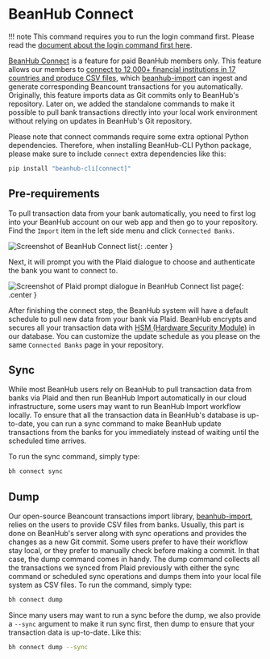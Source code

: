 # BeanHub Connect

!!! note
    This command requires you to run the login command first.
    Please read the [document about the login command first here](./login.md).

[BeanHub Connect](https://beanhub.io/blog/2024/06/24/introduction-of-beanhub-connect/) is a feature for paid BeanHub members only.
This feature allows our members to [connect to 12,000+ financial institutions in 17 countries and produce CSV files](https://beanhub.io/blog/2024/06/24/introduction-of-beanhub-connect/), which [beanhub-import](https://github.com/LaunchPlatform/beanhub-import) can ingest and generate corresponding Beancount transactions for you automatically.
Originally, this feature imports data as Git commits only to BeanHub's repository.
Later on, we added the standalone commands to make it possible to pull bank transactions directly into your local work environment without relying on updates in BeanHub's Git repository.

Please note that connect commands require some extra optional Python dependencies.
Therefore, when installing BeanHub-CLI Python package, please make sure to include `connect` extra dependencies like this:

```bash
pip install "beanhub-cli[connect]"
```

## Pre-requirements

To pull transaction data from your bank automatically, you need to first log into your BeanHub account on our web app and then go to your repository.
Find the `Import` item in the left side menu and click `Connected Banks`.

![Screenshot of BeanHub Connect list](/img/beanhub-connect-list.png){: .center }

Next, it will prompt you with the Plaid dialogue to choose and authenticate the bank you want to connect to.

![Screenshot of Plaid prompt dialogue in BeanHub Connect list page](/img/beanhub-connect-pop-up.png){: .center }

After finishing the connect step, the BeanHub system will have a default schedule to pull new data from your bank via Plaid.
BeanHub encrypts and secures all your transaction data with [HSM (Hardware Security Module)](https://en.wikipedia.org/wiki/Hardware_security_module) in our database.
You can customize the update schedule as you please on the same `Connected Banks` page in your repository.

## Sync

While most BeanHub users rely on BeanHub to pull transaction data from banks via Plaid and then run BeanHub Import automatically in our cloud infrastructure, some users may want to run BeanHub Import workflow locally.
To ensure that all the transaction data in BeanHub's database is up-to-date, you can run a sync command to make BeanHub update transactions from the banks for you immediately instead of waiting until the scheduled time arrives.

To run the sync command, simply type:

```bash
bh connect sync
```

## Dump

Our open-source Beancount transactions import library, [beanhub-import](https://github.com/LaunchPlatform/beanhub-import), relies on the users to provide CSV files from banks.
Usually, this part is done on BeanHub's server along with sync operations and provides the changes as a new Git commit.
Some users prefer to have their workflow stay local, or they prefer to manually check before making a commit.
In that case, the dump command comes in handy.
The dump command collects all the transactions we synced from Plaid previously with either the sync command or scheduled sync operations and dumps them into your local file system as CSV files.
To run the command, simply type:

```bash
bh connect dump
```

Since many users may want to run a sync before the dump, we also provide a `--sync` argument to make it run sync first, then dump to ensure that your transaction data is up-to-date.
Like this:

```bash
bh connect dump --sync
```
